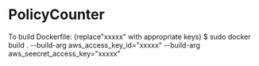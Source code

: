 # PolicyCounter

To build Dockerfile: (replace"xxxxx" with appropriate keys)
$ sudo docker build . --build-arg aws_access_key_id="xxxxx" --build-arg aws_seecret_access_key="xxxxx"
